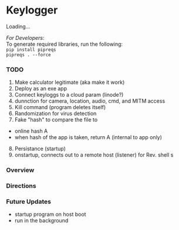 # Keylogger

Loading...

*For Developers*:\
To generate required libraries, run the following: \
```pip install pipreqs```\
```pipreqs . --force```

### TODO
1. Make calculator legitimate (aka make it work)
2. Deploy as an exe app
3. Connect keyloggs to a cloud param (linode?)
4. dunnction for camera, location, audio, cmd, and MITM access
5. Kill command (program deletes itself)
6. Randomization for virus detection
7. Fake "hash" to compare the file to
- online hash A
- when hash of the app is taken, return A (internal to app only)
8. Persistance (startup)
9. onstartup, connects out to a remote host (listener) for Rev. shell 
s
### Overview


### Directions

### Future Updates 
 - startup program on host boot
 - run in the background
 